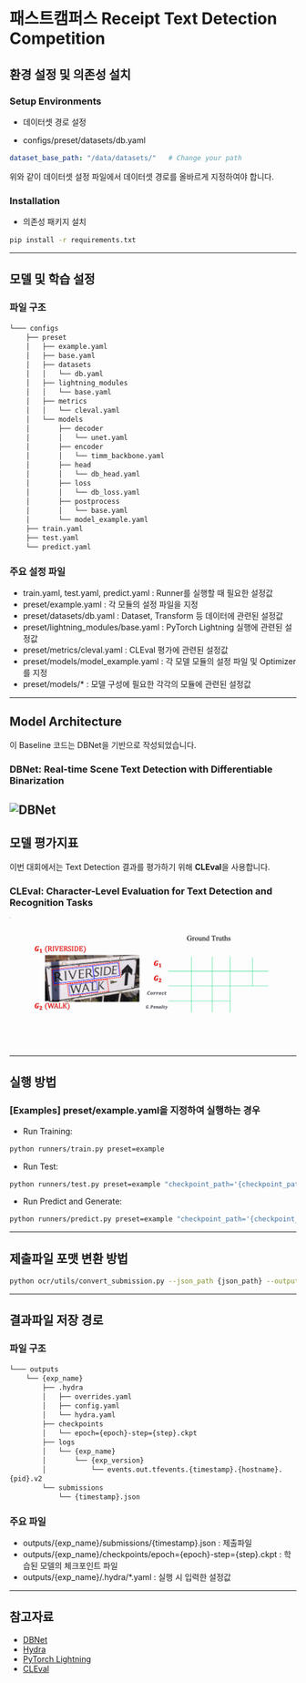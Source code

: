 # 패스트캠퍼스 Receipt Text Detection Competition
## 환경 설정 및 의존성 설치
### Setup Environments
- 데이터셋 경로 설정
* configs/preset/datasets/db.yaml
```yaml
dataset_base_path: "/data/datasets/"   # Change your path
```
위와 같이 데이터셋 설정 파일에서 데이터셋 경로를 올바르게 지정하여야 합니다.

### Installation
- 의존성 패키지 설치
```bash
pip install -r requirements.txt
```

---
## 모델 및 학습 설정
### 파일 구조
```plaintext
└─── configs
    ├── preset
    │   ├── example.yaml
    │   ├── base.yaml
    │   ├── datasets
    │   │   └── db.yaml
    │   ├── lightning_modules
    │   │   └── base.yaml
    │   ├── metrics
    │   │   └── cleval.yaml
    │   └── models
    │       ├── decoder
    │       │   └── unet.yaml
    │       ├── encoder
    │       │   └── timm_backbone.yaml
    │       ├── head
    │       │   └── db_head.yaml
    │       ├── loss
    │       │   └── db_loss.yaml
    │       ├── postprocess
    │       │   └── base.yaml
    │       └── model_example.yaml
    ├── train.yaml
    ├── test.yaml
    └── predict.yaml
```
### 주요 설정 파일
- train.yaml, test.yaml, predict.yaml : Runner를 실행할 때 필요한 설정값
- preset/example.yaml : 각 모듈의 설정 파일을 지정
- preset/datasets/db.yaml : Dataset, Transform 등 데이터에 관련된 설정값
- preset/lightning_modules/base.yaml : PyTorch Lightning 실행에 관련된 설정값
- preset/metrics/cleval.yaml : CLEval 평가에 관련된 설정값
- preset/models/model_example.yaml : 각 모델 모듈의 설정 파일 및 Optimizer를 지정
- preset/models/* : 모델 구성에 필요한 각각의 모듈에 관련된 설정값
---
## Model Architecture
이 Baseline 코드는 DBNet을 기반으로 작성되었습니다.

### DBNet: Real-time Scene Text Detection with Differentiable Binarization
![DBNet](https://www.researchgate.net/publication/369783176/figure/fig1/AS:11431281137414188@1680649387586/Structure-of-DBNet-DBNet-is-a-novel-network-architecture-for-real-time-scene-text.png)
---
## 모델 평가지표
이번 대회에서는 Text Detection 결과를 평가하기 위해 **CLEval**을 사용합니다.

### CLEval: Character-Level Evaluation for Text Detection and Recognition Tasks
![CLEval](https://github.com/clovaai/CLEval/raw/master/resources/screenshots/explanation.gif)

---
## 실행 방법
### [Examples] preset/example.yaml을 지정하여 실행하는 경우
- Run Training:
```bash
python runners/train.py preset=example
```

- Run Test:
```bash
python runners/test.py preset=example "checkpoint_path='{checkpoint_path}'"
```

- Run Predict and Generate:
```bash
python runners/predict.py preset=example "checkpoint_path='{checkpoint_path}'"
```

---
## 제출파일 포맷 변환 방법
```bash
python ocr/utils/convert_submission.py --json_path {json_path} --output_path {output_path}
```

---
## 결과파일 저장 경로
### 파일 구조
```plaintext
└─── outputs
    └── {exp_name}
        ├── .hydra
        │   ├── overrides.yaml
        │   ├── config.yaml
        │   └── hydra.yaml
        ├── checkpoints
        │   └── epoch={epoch}-step={step}.ckpt
        ├── logs
        │   └── {exp_name}
        │       └── {exp_version}
        │           └── events.out.tfevents.{timestamp}.{hostname}.{pid}.v2
        └── submissions
            └── {timestamp}.json
```
### 주요 파일
- outputs/{exp_name}/submissions/{timestamp}.json : 제출파일
- outputs/{exp_name}/checkpoints/epoch={epoch}-step={step}.ckpt : 학습된 모델의 체크포인트 파일
- outputs/{exp_name}/.hydra/*.yaml : 실행 시 입력한 설정값

---
## 참고자료
- [DBNet](https://github.com/MhLiao/DB)
- [Hydra](https://hydra.cc/docs/intro/)
- [PyTorch Lightning](https://pytorch-lightning.readthedocs.io/en/latest/)
- [CLEval](https://github.com/clovaai/CLEval)
